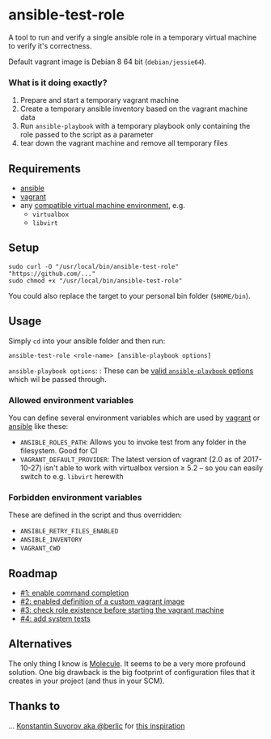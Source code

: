 # ansible-test-role

A tool to run and verify a single ansible role in a temporary virtual machine to verify it's correctness.

Default vagrant image is Debian 8 64 bit (`debian/jessie64`).

### What is it doing exactly?

1. Prepare and start a temporary vagrant machine
2. Create a temporary ansible inventory based on the vagrant machine data
3. Run `ansible-playbook` with a temporary playbook only containing the role passed to the script as a parameter
4. tear down the vagrant machine and remove all temporary files

## Requirements

- [ansible](http://docs.ansible.com/ansible/latest/intro_installation.html)
- [vagrant](https://www.vagrantup.com/downloads.html)
- any [compatible virtual machine environment](https://www.vagrantup.com/docs/providers/), e.g.
    * `virtualbox`
    * `libvirt`

## Setup

    sudo curl -O "/usr/local/bin/ansible-test-role" "https://github.com/..."
    sudo chmod +x "/usr/local/bin/ansible-test-role"

You could also replace the target to your personal bin folder (`$HOME/bin`).

## Usage

Simply `cd` into your ansible folder and then run:

    ansible-test-role <role-name> [ansible-playbook options]

`ansible-playbook options`:
: These can be [valid `ansible-playbook` options](http://docs.ansible.com/ansible/latest/ansible-playbook.html) which wil be passed through.

### Allowed environment variables

You can define several environment variables which are used by [vagrant](https://www.vagrantup.com/docs/other/environmental-variables.html) or [ansible](http://docs.ansible.com/ansible/latest/config.html) like these:

- `ANSIBLE_ROLES_PATH`: Allows you to invoke test from any folder in the filesystem. Good for CI
- `VAGRANT_DEFAULT_PROVIDER`: The latest version of vagrant (2.0 as of 2017-10-27) isn't able to work with virtualbox version ≥ 5.2 – so you can easily switch to e.g. `libvirt` herewith

### Forbidden environment variables

These are defined in the script and thus overridden:

- `ANSIBLE_RETRY_FILES_ENABLED`
- `ANSIBLE_INVENTORY`
- `VAGRANT_CWD`

## Roadmap

- [#1: enable command completion](https://github.com/thomas-mc-work/ansible-test-role/issues/1)
- [#2: enabled definition of a custom vagrant image](https://github.com/thomas-mc-work/ansible-test-role/issues/2)
- [#3: check role existence before starting the vagrant machine](https://github.com/thomas-mc-work/ansible-test-role/issues/3)
- [#4: add system tests](https://github.com/thomas-mc-work/ansible-test-role/issues/4)

## Alternatives

The only thing I know is [Molecule](https://molecule.readthedocs.io/en/latest/). It seems to be a very more profound solution. One big drawback is the big footprint of configuration files that it creates in your project (and thus in your SCM).

## Thanks to

… [Konstantin Suvorov aka @berlic](https://github.com/berlic) for [this inspiration](https://stackoverflow.com/a/38419466/2854723)
